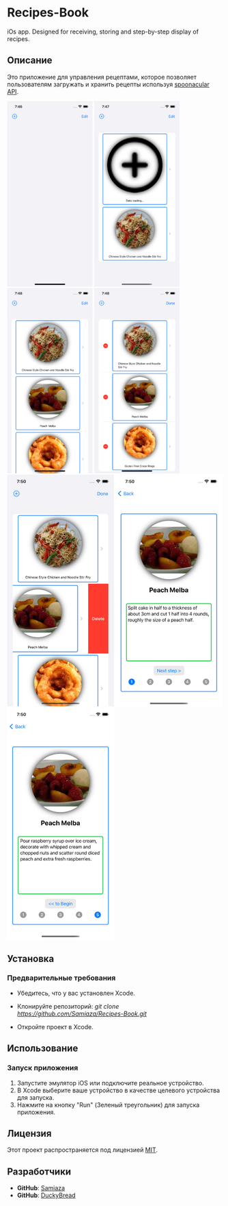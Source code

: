 # Recipes-Book
iOs app. Designed for receiving, storing and step-by-step display of recipes.

## Описание

Это приложение для управления рецептами, которое позволяет пользователям загружать и хранить рецепты используя [spoonacular API](https://spoonacular.com/food-api).

<p float="left">
  <img src="/misc/images/app1.png" width="200" />
  <img src="/misc/images/app2.png" width="200" />
  <img src="/misc/images/app4.png" width="200" />
  <img src="/misc/images/app5.png" width="200" />
  <img src="/misc/images/app6.png" width="250" />
  <img src="/misc/images/app7.png" width="250" />
  <img src="/misc/images/app8.png" width="250" />
</p>

## Установка

### Предварительные требования

- Убедитесь, что у вас установлен Xcode.

- Клонируйте репозиторий: *git clone https://github.com/Samiaza/Recipes-Book.git*

- Откройте проект в Xcode.

## Использование

### Запуск приложения

1. Запустите эмулятор iOS или подключите реальное устройство.
2. В Xcode выберите ваше устройство в качестве целевого устройства для запуска.
3. Нажмите на кнопку "Run" (Зеленый треугольник) для запуска приложения.

## Лицензия

Этот проект распространяется под лицензией [MIT](https://github.com/Samiaza/samiaza/blob/main/LICENSE).

## Разработчики

- **GitHub**: [Samiaza](https://github.com/Samiaza)
- **GitHub**: [DuckyBread](https://github.com/DuckyBread)
